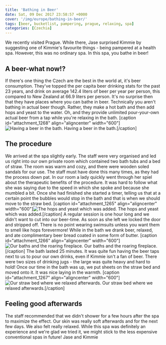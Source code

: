 ```yaml
---
title: 'Bathing in Beer'
date: Sat, 09 Dec 2017 23:58:57 +0000
cover: '/img/europe/bathing-in-beer/'
tags: [beer, bucketlist, pampering, prague, relaxing, spa]
categories: [Czechia]
---
```


We recently visited Prague. While there, Jase surprised Kimmie by suggesting one of Kimmie's favourite things - being pampered at a health spa. However, this was no ordinary spa. In this spa, you bathe in beer!

A beer-what now!?
-----------------

If there's one thing the Czech are the best in the world at, it's beer consumption. They've topped the per capita beer drinking stats for the past 23 years, and drink on average 142.4 liters of beer per year per person, this compared to New Zealand at 66.9 liters per person. It's no surprise then that they have places where you can bathe in beer. Technically you aren't bathing in actual beer though. Rather, they make a hot bath and then add hops and yeast to the water. Oh, and they provide unlimited pour-your-own actual beer from a tap while you're relaxing in the bath. \[caption id="attachment_1268" align="aligncenter" width="600"\]![Having a beer in the bath.](http://coupleofkiwis.com/wp-content/uploads/2017/12/beer_inthebath-600x338.jpg) Having a beer in the bath.\[/caption\]

The procedure
-------------

We arrived at the spa slightly early. The staff were very organised and led us right into our own private room which contained two bath tubs and a bed of straw. The room was warm and cozy, and there were wooden soled sandals for our use. The staff must have done this many times, as they had the process down pat. In our room a lady quickly went through her spiel about the therapeutic benefits of the procedure. It was hard to follow what she was saying due to the speed in which she spoke and because she mumbled a bit. Once she had finished she started a timer, telling us that at a certain point the bubbles would stop in the bath and that is when we should move to the straw bed. \[caption id="attachment_1265" align="aligncenter" width="600"\]![The hops and yeast which was added.](http://coupleofkiwis.com/wp-content/uploads/2017/12/beer_additives-600x338.jpg) The hops and yeast which was added.\[/caption\] A regular session is one hour long and we didn't want to cut into our beer-time. As soon as she left we locked the door and stripped off. There is no point wearing swimsuits unless you want them to smell like hops forevermore! While in the bath we drank beer, relaxed, and ate complimentary beer bread coated in some form of butter. \[caption id="attachment_1266" align="aligncenter" width="600"\]![Our baths and the roaring fireplace.](http://coupleofkiwis.com/wp-content/uploads/2017/12/beer_baths-600x338.jpg) Our baths and the roaring fireplace.\[/caption\] The bath lasted 25 minutes. It was quite fun having the beer taps next to us to pour our own drinks, even if Kimmie isn't a fan of beer. There were two sizes of drinking jugs - the large was quite heavy and hard to hold! Once our time in the bath was up, we put sheets on the straw bed and moved onto it. It was nice laying in the warmth. \[caption id="attachment_1267" align="aligncenter" width="600"\]![Our straw bed where we relaxed afterwards.](http://coupleofkiwis.com/wp-content/uploads/2017/12/beer_bed-600x338.jpg) Our straw bed where we relaxed afterwards.\[/caption\]

Feeling good afterwards
-----------------------

The staff recommended that we didn't shower for a few hours after the spa to maximize the effect. Our skin was really soft afterwards and for the next few days. We also felt really relaxed. While this spa was definitely an experience and we're glad we tried it, we might stick to the less expensive conventional spas in future! Jase and Kimmie